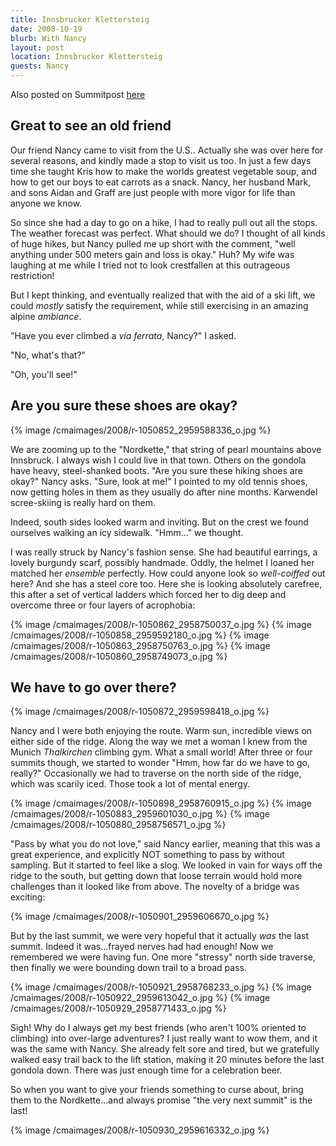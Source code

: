 ```yaml
---
title: Innsbrucker Klettersteig
date: 2008-10-19
blurb: With Nancy
layout: post
location: Innsbrucker Klettersteig
guests: Nancy
---
```


Also posted on Summitpost [here](https://www.summitpost.org/innsbrucker-klettersteig/460677)

Great to see an old friend
---

Our friend Nancy came to visit from the U.S.. Actually she was over here for several reasons, and kindly made a stop to visit us too. In just a few days time she taught Kris how to make the worlds greatest vegetable soup, and how to get our boys to eat carrots as a snack. Nancy, her husband Mark, and sons Aidan and Graff are just people with more vigor for life than anyone we know. 

So since she had a day to go on a hike, I had to really pull out all the stops. The weather forecast was perfect. What should we do? I thought of all kinds of huge hikes, but Nancy pulled me up short with the comment, "well anything under 500 meters gain and loss is okay." Huh? My wife was laughing at me while I tried not to look crestfallen at this outrageous restriction!

But I kept thinking, and eventually realized that with the aid of a ski lift, we could <i>mostly</i> satisfy the requirement, while still exercising in an amazing alpine <i>ambiance</i>. 

"Have you ever climbed a <i>via ferrata</i>, Nancy?" I asked.

"No, what's that?"

"Oh, you'll see!"

Are you sure these shoes are okay?
---

{% image /cmaimages/2008/r-1050852_2959588336_o.jpg %}

We are zooming up to the "Nordkette," that string of pearl mountains above Innsbruck. I always wish I could live in that town. Others on the gondola have heavy, steel-shanked boots. "Are you sure these hiking shoes are okay?" Nancy asks. "Sure, look at me!" I pointed to my old tennis shoes, now getting holes in them as they usually do after nine months. Karwendel scree-skiing is really hard on them.

Indeed, south sides looked warm and inviting. But on the crest we found ourselves walking an icy sidewalk. "Hmm..." we thought.

I was really struck by Nancy's fashion sense. She had beautiful earrings, a lovely burgundy scarf, possibly handmade. Oddly, the helmet I loaned her matched her <i>ensemble</i> perfectly. How could anyone look so <i>well-coiffed</i> out here? And she has a steel core too. Here she is looking absolutely carefree, this after a set of vertical ladders which forced her to dig deep and overcome three or four layers of acrophobia:

{% image /cmaimages/2008/r-1050862_2958750037_o.jpg %}
{% image /cmaimages/2008/r-1050858_2959592180_o.jpg %}
{% image /cmaimages/2008/r-1050863_2958750763_o.jpg %}
{% image /cmaimages/2008/r-1050860_2958749073_o.jpg %}


We have to go over there?
---

{% image /cmaimages/2008/r-1050872_2959598418_o.jpg %}

Nancy and I were both enjoying the route. Warm sun, incredible views on either side of the ridge. Along the way we met a woman I knew from the Munich <i>Thalkirchen</i> climbing gym. What a small world! After three or four summits though, we started to wonder "Hmm, how far do we have to go, really?" Occasionally we had to traverse on the north side of the ridge, which was scarily iced. Those took a lot of mental energy.

{% image /cmaimages/2008/r-1050898_2958760915_o.jpg %}
{% image /cmaimages/2008/r-1050883_2959601030_o.jpg %}
{% image /cmaimages/2008/r-1050880_2958756571_o.jpg %}

"Pass by what you do not love," said Nancy earlier, meaning that this was a great experience, and explicitly NOT something to pass by without sampling. But it started to feel like a slog. We looked in vain for ways off the ridge to the south, but getting down that loose terrain would hold more challenges than it looked like from above. The novelty of a bridge was exciting:

{% image /cmaimages/2008/r-1050901_2959606670_o.jpg %}

But by the last summit, we were very hopeful that it actually <i>was</i> the
last summit. Indeed it was...frayed nerves had had enough! Now we remembered we
were having fun. One more "stressy" north side traverse, then finally we were
bounding down trail to a broad pass.

{% image /cmaimages/2008/r-1050921_2958768233_o.jpg %}
{% image /cmaimages/2008/r-1050922_2959613042_o.jpg %}
{% image /cmaimages/2008/r-1050929_2958771433_o.jpg %}

Sigh! Why do I always get my best friends (who aren't 100% oriented to
climbing) into over-large adventures? I just really want to wow them, and it
was the same with Nancy. She already felt sore and tired, but we gratefully
walked easy trail back to the lift station, making it 20 minutes before the
last gondola down. There was just enough time for a celebration beer.

So when you want to give your friends something to curse about, bring them to
the Nordkette...and always promise "the very next summit" is the last!

{% image /cmaimages/2008/r-1050930_2959616332_o.jpg %}

